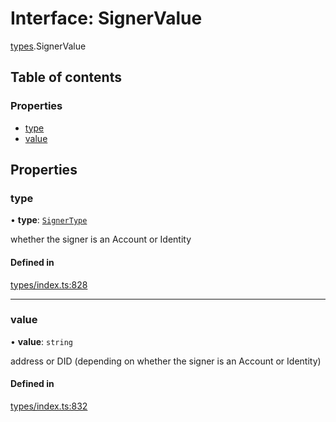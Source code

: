 # Interface: SignerValue

[types](../wiki/types).SignerValue

## Table of contents

### Properties

- [type](../wiki/types.SignerValue#type)
- [value](../wiki/types.SignerValue#value)

## Properties

### type

• **type**: [`SignerType`](../wiki/types.SignerType)

whether the signer is an Account or Identity

#### Defined in

[types/index.ts:828](https://github.com/PolymeshAssociation/polymesh-sdk/blob/e978aefd/src/types/index.ts#L828)

___

### value

• **value**: `string`

address or DID (depending on whether the signer is an Account or Identity)

#### Defined in

[types/index.ts:832](https://github.com/PolymeshAssociation/polymesh-sdk/blob/e978aefd/src/types/index.ts#L832)
